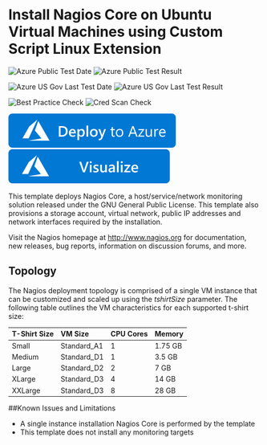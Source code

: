 # Install Nagios Core on Ubuntu Virtual Machines using Custom Script Linux Extension

![Azure Public Test Date](https://azurequickstartsservice.blob.core.windows.net/badges/nagios-on-ubuntu/PublicLastTestDate.svg)
![Azure Public Test Result](https://azurequickstartsservice.blob.core.windows.net/badges/nagios-on-ubuntu/PublicDeployment.svg)

![Azure US Gov Last Test Date](https://azurequickstartsservice.blob.core.windows.net/badges/nagios-on-ubuntu/FairfaxLastTestDate.svg)
![Azure US Gov Last Test Result](https://azurequickstartsservice.blob.core.windows.net/badges/nagios-on-ubuntu/FairfaxDeployment.svg)

![Best Practice Check](https://azurequickstartsservice.blob.core.windows.net/badges/nagios-on-ubuntu/BestPracticeResult.svg)
![Cred Scan Check](https://azurequickstartsservice.blob.core.windows.net/badges/nagios-on-ubuntu/CredScanResult.svg)

[![Deploy To Azure](https://raw.githubusercontent.com/Azure/azure-quickstart-templates/master/1-CONTRIBUTION-GUIDE/images/deploytoazure.svg?sanitize=true)](https://portal.azure.com/#create/Microsoft.Template/uri/https%3A%2F%2Fraw.githubusercontent.com%2FAzure%2Fazure-quickstart-templates%2Fmaster%2Fnagios-on-ubuntu%2Fazuredeploy.json)  [![Visualize](https://raw.githubusercontent.com/Azure/azure-quickstart-templates/master/1-CONTRIBUTION-GUIDE/images/visualizebutton.svg?sanitize=true)](http://armviz.io/#/?load=https%3A%2F%2Fraw.githubusercontent.com%2FAzure%2Fazure-quickstart-templates%2Fmaster%2Fnagios-on-ubuntu%2Fazuredeploy.json)

This template deploys Nagios Core, a host/service/network monitoring solution released under the GNU General Public License. This template also provisions a storage account, virtual network, public IP addresses and network interfaces required by the installation.

Visit the Nagios homepage at http://www.nagios.org for documentation, new releases, bug reports, information on discussion forums, and more.

Topology
--------
The Nagios deployment topology is comprised of a single VM instance that can be customized and scaled up using the _tshirtSize_ parameter. The following table outlines the VM characteristics for each supported t-shirt size:

| T-Shirt Size | VM Size | CPU Cores | Memory |
|:--- |:---|:---|:---|
| Small | Standard_A1 | 1 | 1.75 GB |
| Medium | Standard_D1 | 1 | 3.5 GB |
| Large | Standard_D2 | 2 | 7 GB |
| XLarge | Standard_D3 | 4 | 14 GB |
| XXLarge | Standard_D3 | 8 | 28 GB |

##Known Issues and Limitations
- A single instance installation Nagios Core is performed by the template
- This template does not install any monitoring targets


